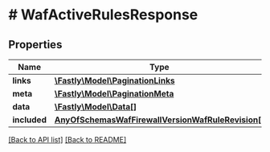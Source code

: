 # # WafActiveRulesResponse

## Properties

Name | Type | Description | Notes
------------ | ------------- | ------------- | -------------
**links** | [**\Fastly\Model\PaginationLinks**](PaginationLinks.md) |  | [optional]
**meta** | [**\Fastly\Model\PaginationMeta**](PaginationMeta.md) |  | [optional]
**data** | [**\Fastly\Model\Data[]**](Data.md) |  | [optional]
**included** | [**AnyOfSchemasWafFirewallVersionWafRuleRevision[]**](AnyOfSchemasWafFirewallVersionWafRuleRevision.md) |  | [optional]

[[Back to API list]](../../README.md#endpoints) [[Back to README]](../../README.md)
